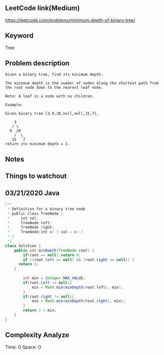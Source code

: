 ## LeetCode link(Medium)
https://leetcode.com/problems/minimum-depth-of-binary-tree/

## Keyword
Tree

## Problem description
```
Given a binary tree, find its minimum depth.

The minimum depth is the number of nodes along the shortest path from the root node down to the nearest leaf node.

Note: A leaf is a node with no children.

Example:

Given binary tree [3,9,20,null,null,15,7],

    3
   / \
  9  20
    /  \
   15   7
return its minimum depth = 2.
```



## Notes


## Things to watchout

## 03/21/2020 Java

```java
/**
 * Definition for a binary tree node.
 * public class TreeNode {
 *     int val;
 *     TreeNode left;
 *     TreeNode right;
 *     TreeNode(int x) { val = x; }
 * }
 */
class Solution {
    public int minDepth(TreeNode root) {
        if(root == null) return 0;
        if ((root.left == null) && (root.right == null)) {
      return 1;
    }
    
        int min = Integer.MAX_VALUE;
        if(root.left != null){
            min = Math.min(minDepth(root.left), min);
        } 
        if(root.right != null){
            min = Math.min(minDepth(root.right), min);
        } 
        return 1 + min;
    }
}

```
## Complexity Analyze
Time: O
Space: O